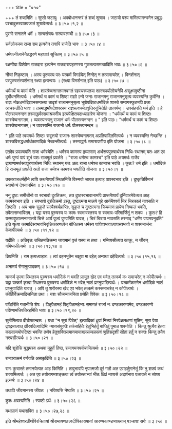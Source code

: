 +++
title = "०५०"

+++
तं शब्दमिति । सुप्तो जटायुः । अवबोधानन्तरं तं शब्दं शुश्राव । जटायो पश्य मामित्यामन्त्रणेन प्रबुद्धः पश्चादुत्तरवाक्यजातं शुश्रावेत्यर्थः  ॥  ३।५०।१,२ ॥   

  

पुराणे सनातने धर्मे । सत्यसंश्रयः सत्यावलम्बी  ॥  ३।५०।३ ॥   

  

सर्वलोकस्य राजा राम इत्यनेन तवापि राजेति भावः  ॥  ३।५०।४ ॥   

  

धर्मपत्नीत्यनेनैतद्धरणे महापापं सूचितम्  ॥  ३।५०।५ ॥   

  

रक्षणीया विशेषेण राजदारा इत्यनेन राजदारापहरणस्य गुरुतल्पसमत्वादिति भावः  ॥  ३।५०।६ ॥   

  

नीचां निकृष्टाम् । अस्य पुरुषस्य परः यत्कर्म विगर्हयेत् निन्देत् न तत्समाचरेत् । विनर्शनात् परपुरुषसंस्पर्शनात् रक्ष्या इत्यन्वयः । (रक्ष्या विमर्शनात् इति पाठः)  ॥  ३।५०।७ ॥   

  

धर्ममर्थं च कामं चेति । शास्त्रेष्वनागतमनवगतं रहस्यरूपतया शास्त्रपर्यालोचनेपि असूक्ष्मदृष्टीनां दुर्बोधनमित्यर्थः । धर्ममर्थं च कामं च शिष्टा राज्ञो ऽन्ये जनाः राजानमनु राजानमनुसृत्य व्यवस्यन्ति कुर्वन्ति । राज्ञः मोक्षधर्मादिज्ञानसम्पत्त्या तादृशं राजानमनुसृत्य भूपोपदिष्टधर्मादिकं शास्त्रे सम्यगस्फुटमपि प्रजा आचरन्तीति भावः । तस्माद्धर्मोपदेशपरस्य राज्ञस्त्वधर्मप्रवृत्तिरनुचितेति तात्पर्यम् । उपसंहरति धर्म इति । हे पौलस्त्यनन्दन तस्माद्धर्मस्समाश्रयणीय इत्यपेक्षितपदाध्याहारेण योजना । "धर्ममर्थं च कामं च शिष्टाः शास्त्रेष्वनागतम् । व्यवस्यन्त्यनु राजानं धर्मः पौलस्त्यनन्दन  ॥ " इति पाठः। "धर्ममर्थं च कामं च शिष्टाः शास्त्रेष्वनागतम्। न व्यवस्यन्ति राजानो धर्मः पौलस्त्यनन्दन ॥   

" इति पाठे त्वयमर्थः शिष्टाः सद्वृत्तयो राजानः शास्त्रेष्वनागतम् अप्रतिपादितमित्यर्थः । न व्यवस्यन्ति नेच्छन्ति । शास्त्रविरुद्धधर्मार्थकामादिकं नेच्छन्तीत्यर्थः । तस्माद्धर्मः समाश्रयणीय इति योजना  ॥  ३।५०।८ ॥   

  

एतदेव प्रपञ्चयति राजा धर्मस्येति । धर्मस्य कामस्य द्रव्याणाम् अर्थरूपपुरुषार्थस्य निधिः स्थानम् यतः अत एव धर्मः पुण्यं पापं शुभं यशः राजमूलं प्रवर्तते । "राजा धर्मश्च कामश्च" इति पाठे अयमर्थः राजैव द्रव्याणामर्थरूपपुरुषार्थस्य निधिः स्थानम् यतः अतः राजा धर्मश्च कामश्च भवति । कुतः? धर्म इति । धर्मादिकं हि राजमूलं प्रवर्तते अतो राजा धर्मश्च कामश्च भवतीति योजना  ॥  ३।५०।९ ॥   

  

उक्तराजधर्महीने त्वयि कथमैश्वर्यं स्थितमिति विस्मयो जायत इत्याह पापस्वभाव इति । दुष्कृतिर्विमानं स्वायोग्यं देवयानमिव  ॥  ३।५०।१० ॥   

  

ननु दुष्टः समीचीनो वा स्वभावो दुरतिक्रमः, तत्र दुष्टस्वभावानामपि प्राप्तमैश्वर्यं दुर्निवारमेवेत्यत आह कामस्वभाव इति । स्वभावो दुरतिक्रमो ऽस्तु, दुष्टात्मना मालये गृहे आर्यमैश्वर्यं चिरं चिरकालं नावसति न तिष्ठति । अयं भावः सुकृते सत्यैश्वर्यप्राप्तिः, सुकृतं च दुष्टात्मना क्रियमाणं प्रायेण निष्फलं भवति, तवैतत्सम्भावितम् । यद्वा यस्य पुरुषस्य यः कामः स्वभावस्तस्य स स्वभावः परिमार्जितुं न शक्यः । कुतः? हि यस्माद्दुष्टात्मनामालये चित्ते आर्यं पूज्यं पुण्यमिति यावत् । चिरं चिराय नावसति तस्माद् "धर्मेण पापमपनुदति" इति श्रृत्या कामादिस्वभावनिवृत्तिकारणत्वेन बोधितस्य धर्मस्य पापिष्वभावात्पापस्वभावो न शक्यमार्जनः केनापीत्यर्थः  ॥  ३।५०।११,१२ ॥   

  

यदीति । अतिवृत्तः उचितमतिक्रम्य जायमानं वृत्तं यस्य स तथा । गमिष्यसीत्यत्र काकुः, न जीवन् गमिष्यसीत्यर्थः  ॥  ३।५०।१३,१४ ॥   

  

क्षिप्रमिति । राम इत्यध्याहारः । त्वां दहनभूतेन चक्षुषा मा दहेत् अन्यथा दहेदित्यर्थः  ॥  ३।५०।१५,१६ ॥   

  

अनामयं रोगानुत्पादकम्  ॥  ३।५०।१७ ॥   

  

यत्कर्म कृत्वा स्थितस्य पुरुषस्य धर्मादिकं न भवति प्रत्युत खेद एव भवेत् तत्कर्म कः समाचरेत् न कोपीत्यर्थः । यद्वा यत्कर्म कृत्वा स्थितस्य पुरुषस्य धर्मादिकं न भवेत् नाशं प्राप्नुयादित्यर्थः । यत्कर्मकरणेन धर्मादिकं नाशं प्राप्नुयादिति यावत् । अपि तु शरीरस्य खेद एव भवेत् तत्कर्म कस्समाचरेत् न कोपीत्यर्थः । कीर्तिर्विक्रमादिजनिता प्रथा । यशः सौजन्यजनिता प्रथेति विवेकः  ॥  ३।५०।१८ ॥   

  

षष्टिरिति गतानीति शेषः । पितृपैतामहं पितृपितामहेभ्यः समागतं राज्यं नः दण्डकारण्यमेव, दण्डकारण्ये पक्षिणामधिपतिरहमिति भावः  ॥  ३।५०।१९,२० ॥   

  

श्रुतीमित्यत्र दीर्घश्छान्दसः । यथा "न सुरां पिबेत्" इत्यादिकां ध्रुवां नित्यां निरपेक्षलक्षणां श्रुतिम्, सुरा पेया द्रवद्रव्यत्वात् क्षीरवदित्यादिभिः न्यायसंयुक्तैः तर्कसहितैः हेतुभिर्हर्तुं बाधितुं पुमान्न शक्नोति । किन्तु श्रुत्यैव हेतवः कालात्ययोपदिष्टा भवन्ति तथैव हेतुशक्तिसमानमायाबलसम्पन्नस्त्वं श्रुतिसदृशीं सीतां हर्तुं न शक्तः किन्तु तयैव नश्यसीत्यर्थः  ॥  ३।५०।२१ ॥   

  

यदि शूरोसि युद्ध्यस्व अथवा मूहूर्तं तिष्ठ, रामागमनपर्यन्तमित्यर्थः  ॥  ३।५०।२२ ॥   

  

रामपराक्रमं वर्णयति असकृदिति  ॥  ३।५०।२३ ॥   

  

रामः कुत्रास्ते तमानयेत्यत आह किमिति । तावुभावपि नृपात्मजौ दूरं गतौ अत एवाहर्तुमानेतुं किं नु शक्यं कथं शक्यमित्यर्थः । अत एव तयोरागमशङ्कया त्वं तयोस्ताभ्यां भीतः क्षिप्रं नश्यसे अदर्शनाय पलायसे न संशय इत्यर्थः  ॥  ३।५०।२४ ॥   

  

तथापि जीवमानस्य जीवतः । नयिष्यसि नेष्यसि  ॥  ३।५०।२५ ॥   

  

कुतः अवश्यमिति । स्पष्टो ऽर्थः  ॥  ३।५०।२६ ॥   

  

यथाप्राणं यथाशक्ति  ॥  ३।५०।२७,२८ ॥   

  

इति श्रीमहेश्वरतीर्थविरचितायां श्रीरामायणतत्त्वदीपिकाख्यायां आरण्यकाण्डव्याख्याम् पञ्चाशः सर्गः  ॥  ३।५० ॥   

  

